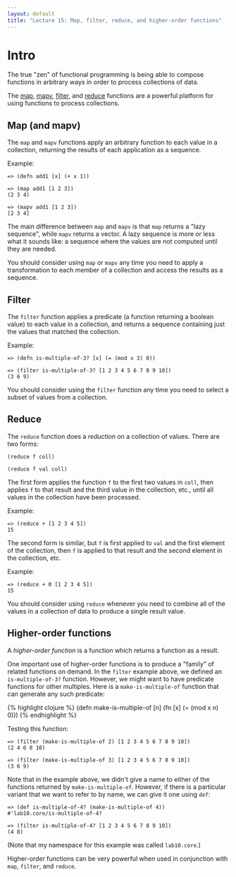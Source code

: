 ```yaml
---
layout: default
title: "Lecture 15: Map, filter, reduce, and higher-order functions"
---
```


# Intro

The true "zen" of functional programming is being able to compose functions in arbitrary ways in order to process collections of data.

The [map](http://clojuredocs.org/clojure.core/map), [mapv](http://clojuredocs.org/clojure.core/mapv), [filter](http://clojuredocs.org/clojure.core/filter), and [reduce](http://clojuredocs.org/clojure.core/reduce) functions are a powerful platform for using functions to process collections.

## Map (and mapv)

The `map` and `mapv` functions apply an arbitrary function to each value in a collection, returning the results of each application as a sequence.

Example:

    => (defn add1 [x] (+ x 1))
    
    => (map add1 [1 2 3])
    (2 3 4)
    
    => (mapv add1 [1 2 3])
    [2 3 4]

The main difference between `map` and `mapv` is that `map` returns a "lazy sequence", while `mapv` returns a vector.  A lazy sequence is more or less what it sounds like: a sequence where the values are not computed until they are needed.

You should consider using `map` or `mapv` any time you need to apply a transformation to each member of a collection and access the results as a sequence.

## Filter

The `filter` function applies a predicate (a function returning a boolean value) to each value in a collection, and returns a sequence containing just the values that matched the collection.

Example:

    => (defn is-multiple-of-3? [x] (= (mod x 3) 0))
    
    => (filter is-multiple-of-3? [1 2 3 4 5 6 7 8 9 10])
    (3 6 9)

You should consider using the `filter` function any time you need to select a subset of values from a collection.

## Reduce

The `reduce` function does a *reduction* on a collection of values.  There are two forms:

    (reduce f coll)
    
    (reduce f val coll)

The first form applies the function `f` to the first two values in `coll`, then applies `f` to that result and the third value in the collection, etc., until all values in the collection have been processed.

Example:

    => (reduce + [1 2 3 4 5])
    15

The second form is similar, but `f` is first applied to `val` and the first element of the collection, then `f` is applied to that result and the second element in the collection, etc.

Example:

    => (reduce + 0 [1 2 3 4 5])
    15

You should consider using `reduce` whenever you need to combine all of the values in a collection of data to produce a single result value.

## Higher-order functions

A *higher-order function* is a function which returns a function as a result.

One important use of higher-order functions is to produce a "family" of related functions on demand.  In the `filter` example above, we defined an `is-multiple-of-3?` function.  However, we might want to have predicate functions for other multiples.  Here is a `make-is-multiple-of` function that can generate any such predicate:

{% highlight clojure %}
(defn make-is-multiple-of [n]
  (fn [x]
    (= (mod x n) 0)))
{% endhighlight %}

Testing this function:

    => (filter (make-is-multiple-of 2) [1 2 3 4 5 6 7 8 9 10])
    (2 4 6 8 10)
    
    => (filter (make-is-multiple-of 3) [1 2 3 4 5 6 7 8 9 10])
    (3 6 9)

Note that in the example above, we didn't give a name to either of the functions returned by `make-is-multiple-of`.  However, if there is a particular variant that we want to refer to by name, we can give it one using `def`:

    => (def is-multiple-of-4? (make-is-multiple-of 4))
    #'lab10.core/is-multiple-of-4?
    
    => (filter is-multiple-of-4? [1 2 3 4 5 6 7 8 9 10])
    (4 8)

(Note that my namespace for this example was called `lab10.core`.)

Higher-order functions can be very powerful when used in conjunction with `map`, `filter`, and `reduce`.
